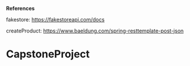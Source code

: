 __References__

fakestore: https://fakestoreapi.com/docs

createProduct: https://www.baeldung.com/spring-resttemplate-post-json
# CapstoneProject
